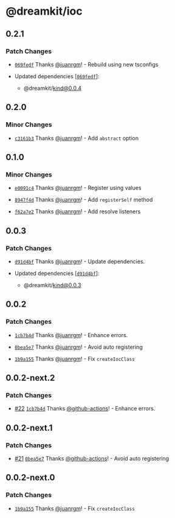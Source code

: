 # @dreamkit/ioc

## 0.2.1

### Patch Changes

- [`069fedf`](https://github.com/swordev/dreamkit/commit/069fedf9869aed1b257e1c207f5a041dcde2c0b9) Thanks [@juanrgm](https://github.com/juanrgm)! - Rebuild using new tsconfigs

- Updated dependencies [[`069fedf`](https://github.com/swordev/dreamkit/commit/069fedf9869aed1b257e1c207f5a041dcde2c0b9)]:
  - @dreamkit/kind@0.0.4

## 0.2.0

### Minor Changes

- [`c3161b3`](https://github.com/swordev/dreamkit/commit/c3161b3431e5a9373879d5c7c862143d179ee656) Thanks [@juanrgm](https://github.com/juanrgm)! - Add `abstract` option

## 0.1.0

### Minor Changes

- [`e0091c4`](https://github.com/swordev/dreamkit/commit/e0091c4ed12226fd69dfeb6c2a05d967cb3ab101) Thanks [@juanrgm](https://github.com/juanrgm)! - Register using values

- [`8947f4d`](https://github.com/swordev/dreamkit/commit/8947f4d573c82103e9bb3c1dacc004985abf7c17) Thanks [@juanrgm](https://github.com/juanrgm)! - Add `registerSelf` method

- [`f62a7e2`](https://github.com/swordev/dreamkit/commit/f62a7e2689639f4a15f1d948531554d7f1e3f3fb) Thanks [@juanrgm](https://github.com/juanrgm)! - Add resolve listeners

## 0.0.3

### Patch Changes

- [`d91d4bf`](https://github.com/swordev/dreamkit/commit/d91d4bf13150ac7cb49228cf9ab31983b96f5214) Thanks [@juanrgm](https://github.com/juanrgm)! - Update dependencies.

- Updated dependencies [[`d91d4bf`](https://github.com/swordev/dreamkit/commit/d91d4bf13150ac7cb49228cf9ab31983b96f5214)]:
  - @dreamkit/kind@0.0.3

## 0.0.2

### Patch Changes

- [`1cb7b4d`](https://github.com/swordev/dreamkit/commit/1cb7b4da8f66a0c961f9bd4186218c7edd780869) Thanks [@juanrgm](https://github.com/juanrgm)! - Enhance errors.

- [`0bea5e7`](https://github.com/swordev/dreamkit/commit/0bea5e79bef4d858b2f23dcf0d94c41bffe37721) Thanks [@juanrgm](https://github.com/juanrgm)! - Avoid auto registering

- [`1b9a155`](https://github.com/swordev/dreamkit/commit/1b9a155e04bf6c51e0a806a7fc1729bb0eba6434) Thanks [@juanrgm](https://github.com/juanrgm)! - Fix `createIocClass`

## 0.0.2-next.2

### Patch Changes

- [#22](https://github.com/swordev/dreamkit/pull/22) [`1cb7b4d`](https://github.com/swordev/dreamkit/commit/1cb7b4da8f66a0c961f9bd4186218c7edd780869) Thanks [@github-actions](https://github.com/apps/github-actions)! - Enhance errors.

## 0.0.2-next.1

### Patch Changes

- [#21](https://github.com/swordev/dreamkit/pull/21) [`0bea5e7`](https://github.com/swordev/dreamkit/commit/0bea5e79bef4d858b2f23dcf0d94c41bffe37721) Thanks [@github-actions](https://github.com/apps/github-actions)! - Avoid auto registering

## 0.0.2-next.0

### Patch Changes

- [`1b9a155`](https://github.com/swordev/dreamkit/commit/1b9a155e04bf6c51e0a806a7fc1729bb0eba6434) Thanks [@juanrgm](https://github.com/juanrgm)! - Fix `createIocClass`
